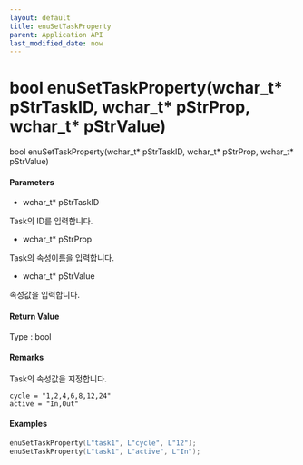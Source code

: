 ```yaml
---
layout: default
title: enuSetTaskProperty
parent: Application API
last_modified_date: now
---
```

# bool enuSetTaskProperty\(wchar\_t\* pStrTaskID, wchar\_t\* pStrProp, wchar\_t\* pStrValue\)

bool enuSetTaskProperty\(wchar\_t\* pStrTaskID, wchar\_t\* pStrProp, wchar\_t\* pStrValue\)

#### Parameters

* wchar\_t\* pStrTaskID

Task의 ID를 입력합니다.

* wchar\_t\* pStrProp

Task의 속성이름을 입력합니다.

* wchar\_t\* pStrValue

속성값을 입력합니다.

#### Return Value

Type : bool

#### Remarks

Task의 속성값을 지정합니다.

```
cycle = "1,2,4,6,8,12,24"
active = "In,Out"
```

#### Examples

```cpp
enuSetTaskProperty(L"task1", L"cycle", L"12");
enuSetTaskProperty(L"task1", L"active", L"In");
```




